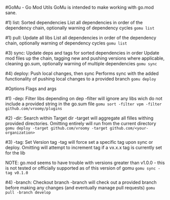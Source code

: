 #GoMu - Go Mod Utils
GoMu is intended to make working with go.mod sane.

#1) list: Sorted dependencies
List all dependencies in order of the dependency chain, optionally warning of dependency cycles
`gomu list`

#1) pull: Update all libs
List all dependencies in order of the dependency chain, optionally warning of dependency cycles
`gomu list`

#3) sync: Update deps and tags for sorted dependencies in order
Update mod files up the chain, tagging new and pushing versions where applicable, cleaning go.sum, optionally warning of multiple dependencies
`gomu sync`

#4) deploy: Push local changes, then sync
Performs sync with the added functionality of pushing local changes to a provided branch
`gomu deploy`

#Options
Flags and args

#1) -dep: Filter libs depending on dep
-filter will ignore any libs wich do not include a provided string in the go.sum file
`gomu sort -filter vpm -filter github.com/vroomy/plugins`

#2) -dir: Search within Target dir
-target will aggregate all filles withing provided directories. Omitting entirely will run from the current directory
`gomu deploy -target github.com/vroomy -target github.com/<your-organization>`

#3) -tag: Set Version tag
-tag will force set a specific tag upon sync or deploy. Omitting will attempt to increment tag if a vx.x.x tag is currently set for the lib

NOTE: go.mod seems to have trouble with versions greater than v1.0.0 - this is not tested or officially supported as of this version of gomu
`gomu sync -tag v0.1.0`

#4) -branch: Checkout branch 
-branch will check out a provided branch before making any changes (and eventually manage pull requests)
`gomu pull -branch develop`
